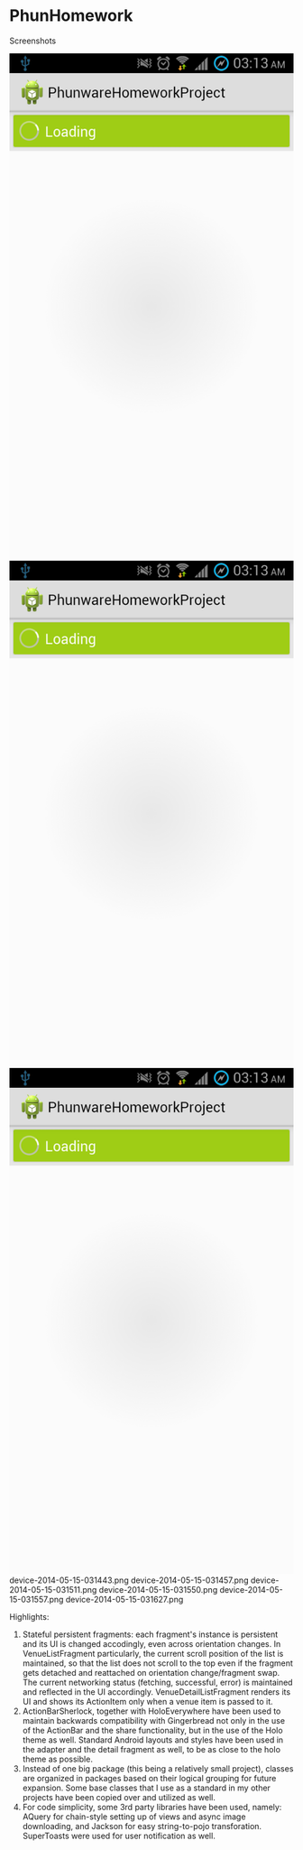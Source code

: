 PhunHomework
============

Screenshots

![Alt text](/screenshots/device-2014-05-15-031344.png?raw=true "")
![Alt text](/screenshots/device-2014-05-15-031344.png?raw=true "")![Alt text](/screenshots/device-2014-05-15-031344.png?raw=true "")
device-2014-05-15-031443.png
device-2014-05-15-031457.png
device-2014-05-15-031511.png
device-2014-05-15-031550.png
device-2014-05-15-031557.png
device-2014-05-15-031627.png

Highlights:

1. Stateful persistent fragments: each fragment's instance is persistent and its UI is changed accodingly, even across orientation changes. In VenueListFragment particularly, the current scroll position of the list is maintained, so that the list does not scroll to the top even if the fragment gets detached and reattached on orientation change/fragment swap. The current networking status (fetching, successful, error) is maintained and reflected in the UI accordingly. VenueDetailListFragment renders its UI and shows its ActionItem only when a venue item is passed to it.
2. ActionBarSherlock, together with HoloEverywhere have been used to maintain backwards compatibility with Gingerbread not only in the use of the ActionBar and the share functionality, but in the use of the Holo theme as well. Standard Android layouts and styles have been used in the adapter and the detail fragment as well, to be as close to the holo theme as possible.
3. Instead of one big package (this being a relatively small project), classes are organized in packages based on their logical grouping for future expansion. Some base classes that I use as a standard in my other projects have been copied over and utilized as well. 
4. For code simplicity, some 3rd party libraries have been used, namely: AQuery for chain-style setting up of views and async image downloading, and Jackson for easy string-to-pojo transforation. SuperToasts were used for user notification as well.
